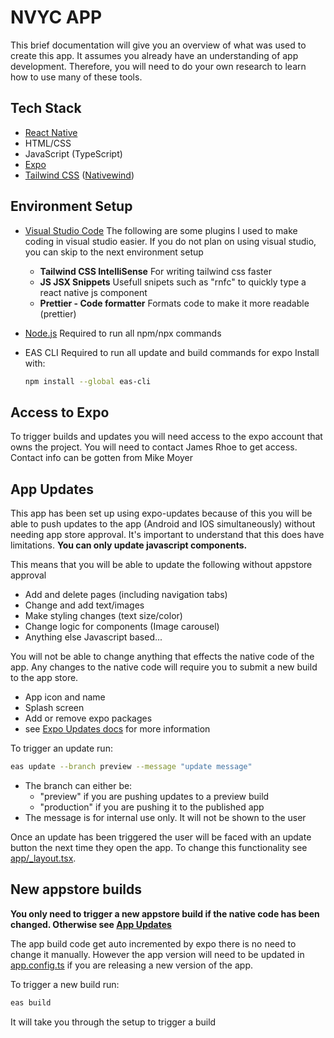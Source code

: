# NVYC APP

This brief documentation will give you an overview of what was used to create this app. It assumes you already have an understanding of app development. Therefore, you will need to do your own research to learn how to use many of these tools.

## Tech Stack

- [React Native](https://reactnative.dev/)
- HTML/CSS
- JavaScript (TypeScript)
- [Expo](https://expo.dev/)
- [Tailwind CSS](https://tailwindcss.com/) ([Nativewind](https://www.nativewind.dev/))

## Environment Setup

- [Visual Studio Code](https://code.visualstudio.com/)
  The following are some plugins I used to make coding in visual studio easier. If you do not plan on using visual studio, you can skip to the next environment setup
  - **Tailwind CSS IntelliSense** For writing tailwind css faster
  - **JS JSX Snippets** Usefull snipets such as "rnfc" to quickly type a react native js component
  - **Prettier - Code formatter** Formats code to make it more readable (prettier)
- [Node.js](https://nodejs.org/en)
  Required to run all npm/npx commands
- EAS CLI
  Required to run all update and build commands for expo
  Install with:

  ```bash
  npm install --global eas-cli
  ```

## Access to Expo

To trigger builds and updates you will need access to the expo account that owns the project.
You will need to contact James Rhoe to get access. Contact info can be gotten from Mike Moyer

## App Updates

This app has been set up using expo-updates because of this you will be able to push updates to the app (Android and IOS simultaneously) without needing app store approval. It's important to understand that this does have limitations. **You can only update javascript components.**

This means that you will be able to update the following without appstore approval

- Add and delete pages (including navigation tabs)
- Change and add text/images
- Make styling changes (text size/color)
- Change logic for components (Image carousel)
- Anything else Javascript based...

You will not be able to change anything that effects the native code of the app. Any changes to the native code will require you to submit a new build to the app store.

- App icon and name
- Splash screen
- Add or remove expo packages
- see [Expo Updates docs](https://docs.expo.dev/eas-update/introduction/) for more information

To trigger an update run:

```bash
eas update --branch preview --message "update message"
```

- The branch can either be:
  - "preview" if you are pushing updates to a preview build
  - "production" if you are pushing it to the published app
- The message is for internal use only. It will not be shown to the user

Once an update has been triggered the user will be faced with an update button the next time they open the app. To change this functionality see [app/_layout.tsx](./app/_layout.tsx).

## New appstore builds

**You only need to trigger a new appstore build if the native code has been changed. Otherwise see [App Updates](#app-updates)**

The app build code get auto incremented by expo there is no need to change it manually. However the app version will need to be updated in [app.config.ts](./app.config.ts) if you are releasing a new version of the app.

To trigger a new build run:

```bash
eas build
```

It will take you through the setup to trigger a build
